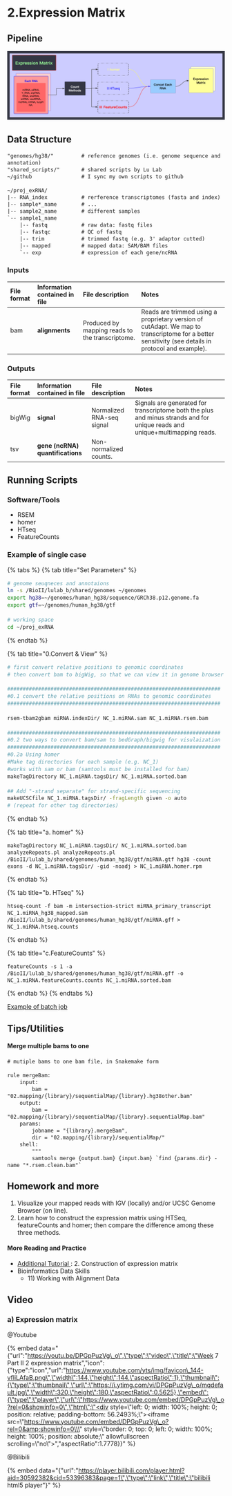 # 2.Expression Matrix

## Pipeline

![](../.gitbook/assets/expression.png)

## Data Structure

```text
"genomes/hg38/"         # reference genomes (i.e. genome sequence and annotation)
"shared_scripts/"       # shared scripts by Lu Lab
~/github                # I sync my own scripts to github

~/proj_exRNA/
|-- RNA_index           # rerference transcriptomes (fasta and index) 
|-- sample*_name        # ...
|-- sample2_name        # different samples     
`-- sample1_name        
    |-- fastq           # raw data: fastq files
    |-- fastqc          # QC of fastq
    |-- trim            # trimmed fastq (e.g. 3' adaptor cutted)
    |-- mapped          # mapped data: SAM/BAM files
    `-- exp             # expression of each gene/ncRNA
```

### **Inputs**

| **File format** | **Information contained in file** | **File description** | **Notes** |
| :--- | :--- | :--- | :--- |
| bam | **alignments** | Produced by mapping reads to the transcriptome. | Reads are trimmed using a proprietary version of cutAdapt. We map to transcriptome for a better sensitivity \(see details in protocol and example\). |

### **Outputs**

| **File format** | **Information contained in file** | **File description** | **Notes** |
| :--- | :--- | :--- | :--- |
| bigWig | **signal** | Normalized RNA-seq signal | Signals are generated for transcriptome both the plus and minus strands and for unique reads and unique+multimapping reads.  |
| tsv | **gene \(ncRNA\) quantifications** | Non-normalized counts. |   |



## Running Scripts

### Software/Tools 

* RSEM
* homer
* HTseq
* FeatureCounts

### Example of single case

{% tabs %}
{% tab title="Set Parameters" %}
```bash
# genome seuqneces and annotaions
ln -s /BioII/lulab_b/shared/genomes ~/genomes
export hg38=~/genomes/human_hg38/sequence/GRCh38.p12.genome.fa
export gtf=~/genomes/human_hg38/gtf

# working space
cd ~/proj_exRNA
```
{% endtab %}

{% tab title="0.Convert & View" %}
```bash
# first convert relative positions to genomic coordinates
# then convert bam to bigWig, so that we can view it in genome browser

#####################################################################
#0.1 convert the relative positions on RNAs to genomic coordinates 
#####################################################################

rsem-tbam2gbam miRNA.indexDir/ NC_1.miRNA.sam NC_1.miRNA.rsem.bam

#####################################################################
#0.2 two ways to convert bam/sam to bedGraph/bigwig for visulaization 
#####################################################################
#0.2a Using homer
#Make tag directories for each sample (e.g. NC_1)
#works with sam or bam (samtools must be installed for bam) 
makeTagDirectory NC_1.miRNA.tagsDir/ NC_1.miRNA.sorted.bam

## Add "-strand separate" for strand-specific sequencing 
makeUCSCfile NC_1.miRNA.tagsDir/ -fragLength given -o auto
# (repeat for other tag directories)
```
{% endtab %}

{% tab title="a. homer" %}
```text
makeTagDirectory NC_1.miRNA.tagsDir/ NC_1.miRNA.sorted.bam analyzeRepeats.pl analyzeRepeats.pl /BioII/lulab_b/shared/genomes/human_hg38/gtf/miRNA.gtf hg38 -count exons -d NC_1.miRNA.tagsDir/ -gid -noadj > NC_1.miRNA.homer.rpm
```
{% endtab %}

{% tab title="b. HTseq" %}
```text
htseq-count -f bam -m intersection-strict miRNA_primary_transcript NC_1.miRNA_hg38_mapped.sam /BioII/lulab_b/shared/genomes/human_hg38/gtf/miRNA.gff > NC_1.miRNA.htseq.counts
```
{% endtab %}

{% tab title="c.FeatureCounts" %}
```text
featureCounts -s 1 -a /BioII/lulab_b/shared/genomes/human_hg38/gtf/miRNA.gff -o NC_1.miRNA.featureCounts.counts NC_1.miRNA.sorted.bam
```
{% endtab %}
{% endtabs %}

[Example of batch job](https://github.com/lulab/training/tree/master/proj_exRNA/example_small)

## Tips/Utilities

#### Merge multiple bams to one 

```text
# mutiple bams to one bam file, in Snakemake form

rule mergeBam:
    input:
        bam = "02.mapping/{library}/sequentialMap/{library}.hg38other.bam"
    output:
        bam = "02.mapping/{library}/sequentialMap/{library}.sequentialMap.bam"
    params:
        jobname = "{library}.mergeBam",
        dir = "02.mapping/{library}/sequentialMap/"
    shell:
        """
        samtools merge {output.bam} {input.bam} `find {params.dir} -name "*.rsem.clean.bam"`

```

## Homework and more

1. Visualize your mapped reads with IGV \(locally\) and/or UCSC Genome Browser \(on line\).
2. Learn how to construct the expression matrix using HTSeq, featureCounts and homer; then compare the difference among these three methods. 

#### More Reading and Practice[ ](https://youngleebbs.gitbooks.io/bioinformatics-training-program/content/exrna-seq-analysis/1preprocessing-mapping-and-qc.html)

* [Additional Tutorial ](../getting-startted.md#learning-materials): 2. Construction of expression matrix
* Bioinformatics Data Skills
  * 11\) Working with Alignment Data

## Video

### a\) Expression matrix

@Youtube

{% embed data="{\"url\":\"https://youtu.be/DPGpPuzVg\_o\",\"type\":\"video\",\"title\":\"Week 7 Part II 2 expression matrix\",\"icon\":{\"type\":\"icon\",\"url\":\"https://www.youtube.com/yts/img/favicon\_144-vfliLAfaB.png\",\"width\":144,\"height\":144,\"aspectRatio\":1},\"thumbnail\":{\"type\":\"thumbnail\",\"url\":\"https://i.ytimg.com/vi/DPGpPuzVg\_o/mqdefault.jpg\",\"width\":320,\"height\":180,\"aspectRatio\":0.5625},\"embed\":{\"type\":\"player\",\"url\":\"https://www.youtube.com/embed/DPGpPuzVg\_o?rel=0&showinfo=0\",\"html\":\"<div style=\\\"left: 0; width: 100%; height: 0; position: relative; padding-bottom: 56.2493%;\\\"><iframe src=\\\"https://www.youtube.com/embed/DPGpPuzVg\_o?rel=0&amp;showinfo=0\\\" style=\\\"border: 0; top: 0; left: 0; width: 100%; height: 100%; position: absolute;\\\" allowfullscreen scrolling=\\\"no\\\"></iframe></div>\",\"aspectRatio\":1.7778}}" %}

@Bilibili

{% embed data="{\"url\":\"https://player.bilibili.com/player.html?aid=30592382&cid=53396383&page=1\",\"type\":\"link\",\"title\":\"bilibili html5 player\"}" %}

